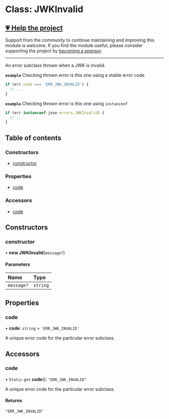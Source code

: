 # Class: JWKInvalid

## [💗 Help the project](https://github.com/sponsors/panva)

Support from the community to continue maintaining and improving this module is welcome. If you find the module useful, please consider supporting the project by [becoming a sponsor](https://github.com/sponsors/panva).

---

An error subclass thrown when a JWK is invalid.

**`example`** Checking thrown error is this one using a stable error code

```js
if (err.code === 'ERR_JWK_INVALID') {
  // ...
}
```

**`example`** Checking thrown error is this one using `instanceof`

```js
if (err instanceof jose.errors.JWKInvalid) {
  // ...
}
```

## Table of contents

### Constructors

- [constructor](util_errors.JWKInvalid.md#constructor)

### Properties

- [code](util_errors.JWKInvalid.md#code)

### Accessors

- [code](util_errors.JWKInvalid.md#code-1)

## Constructors

### constructor

• **new JWKInvalid**(`message?`)

#### Parameters

| Name | Type |
| :------ | :------ |
| `message?` | `string` |

## Properties

### code

• **code**: `string` = `'ERR_JWK_INVALID'`

A unique error code for the particular error subclass.

## Accessors

### code

• `Static` `get` **code**(): ``"ERR_JWK_INVALID"``

A unique error code for the particular error subclass.

#### Returns

``"ERR_JWK_INVALID"``
